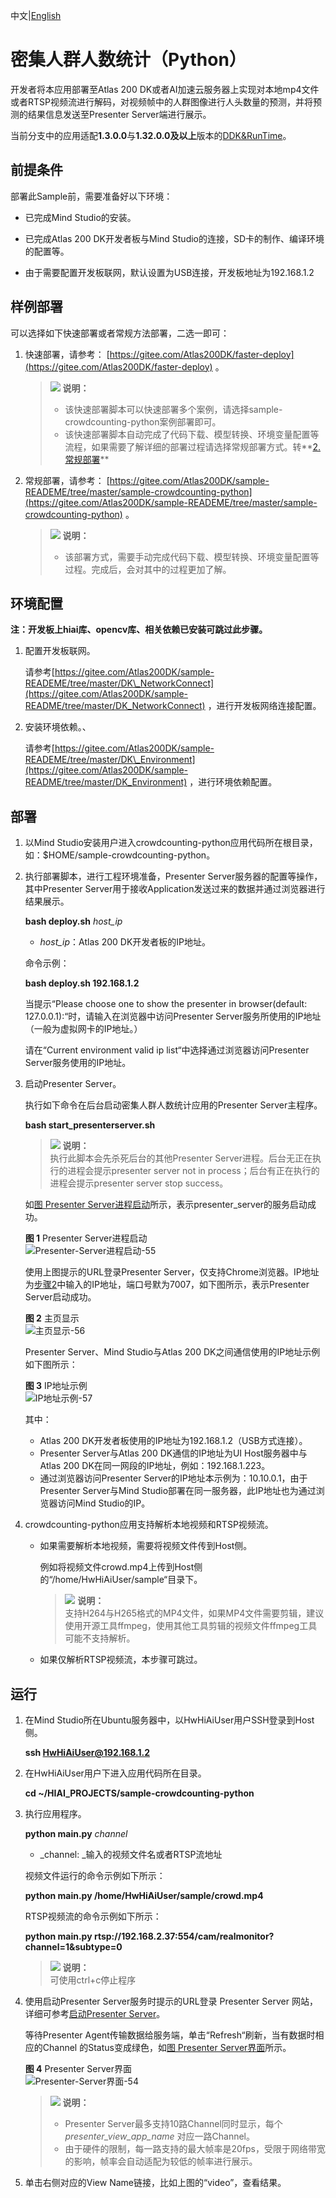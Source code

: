中文|[English](Readme_EN.md)

# 密集人群人数统计（Python）<a name="ZH-CN_TOPIC_0228752403"></a>

开发者将本应用部署至Atlas 200 DK或者AI加速云服务器上实现对本地mp4文件或者RTSP视频流进行解码，对视频帧中的人群图像进行人头数量的预测，并将预测的结果信息发送至Presenter Server端进行展示。

当前分支中的应用适配**1.3.0.0**与**1.32.0.0及以上**版本的[DDK&RunTime](https://ascend.huawei.com/resources)。

## 前提条件<a name="zh-cn_topic_0219905762_section137245294533"></a>

部署此Sample前，需要准备好以下环境：

-   已完成Mind Studio的安装。

-   已完成Atlas 200 DK开发者板与Mind Studio的连接，SD卡的制作、编译环境的配置等。
-   由于需要配置开发板联网，默认设置为USB连接，开发板地址为192.168.1.2

## 样例部署<a name="section412811285117"></a>

可以选择如下快速部署或者常规方法部署，二选一即可：

1.  快速部署，请参考：  [https://gitee.com/Atlas200DK/faster-deploy](https://gitee.com/Atlas200DK/faster-deploy)  。

    >![](public_sys-resources/icon-note.gif) **说明：**   
    >-   该快速部署脚本可以快速部署多个案例，请选择sample-crowdcounting-python案例部署即可。  
    >-   该快速部署脚本自动完成了代码下载、模型转换、环境变量配置等流程，如果需要了解详细的部署过程请选择常规部署方式。转**[2. 常规部署](#li3208251440)**  

2.  <a name="li3208251440"></a>常规部署，请参考：  [https://gitee.com/Atlas200DK/sample-READEME/tree/master/sample-crowdcounting-python](https://gitee.com/Atlas200DK/sample-READEME/tree/master/sample-crowdcounting-python)  。

    >![](public_sys-resources/icon-note.gif) **说明：**   
    >-   该部署方式，需要手动完成代码下载、模型转换、环境变量配置等过程。完成后，会对其中的过程更加了解。  


## 环境配置<a name="section681934411710"></a>

**注：开发板上hiai库、opencv库、相关依赖已安装可跳过此步骤。**

1.  配置开发板联网。

    请参考[https://gitee.com/Atlas200DK/sample-READEME/tree/master/DK\_NetworkConnect](https://gitee.com/Atlas200DK/sample-README/tree/master/DK_NetworkConnect)  ，进行开发板网络连接配置。

2.  安装环境依赖。、

    请参考[https://gitee.com/Atlas200DK/sample-READEME/tree/master/DK\_Environment](https://gitee.com/Atlas200DK/sample-README/tree/master/DK_Environment)  ，进行环境依赖配置。


## 部署<a name="zh-cn_topic_0219905762_section1872516528910"></a>

1.  以Mind Studio安装用户进入crowdcounting-python应用代码所在根目录，如：$HOME/sample-crowdcounting-python。
2.  <a name="zh-cn_topic_0228757087_li9634105881418"></a>执行部署脚本，进行工程环境准备，Presenter Server服务器的配置等操作，其中Presenter Server用于接收Application发送过来的数据并通过浏览器进行结果展示。

    **bash deploy.sh** _host\_ip_

    -   _host\_ip_：Atlas 200 DK开发者板的IP地址。

    命令示例：

    **bash deploy.sh 192.168.1.2**

    当提示“Please choose one to show the presenter in browser\(default: 127.0.0.1\):“时，请输入在浏览器中访问Presenter Server服务所使用的IP地址（一般为虚拟网卡的IP地址。）

    请在“Current environment valid ip list“中选择通过浏览器访问Presenter Server服务使用的IP地址。

3.  启动Presenter Server。

    执行如下命令在后台启动密集人群人数统计应用的Presenter Server主程序。

    **bash start\_presenterserver.sh**

    >![](public_sys-resources/icon-note.gif) **说明：**   
    >执行此脚本会先杀死后台的其他Presenter Server进程。后台无正在执行的进程会提示presenter server not in process；后台有正在执行的进程会提示presenter server stop success。  

    如[图 Presenter Server进程启动](#zh-cn_topic_0228757087_fig69531305324)所示，表示presenter\_server的服务启动成功。

    **图 1**  Presenter Server进程启动<a name="zh-cn_topic_0228757087_fig69531305324"></a>  
    ![](figures/Presenter-Server进程启动-55.png "Presenter-Server进程启动-55")

    使用上图提示的URL登录Presenter Server，仅支持Chrome浏览器。IP地址为[步骤2](#zh-cn_topic_0228757087_li9634105881418)中输入的IP地址，端口号默为7007，如下图所示，表示Presenter Server启动成功。

    **图 2**  主页显示<a name="zh-cn_topic_0228757087_fig64391558352"></a>  
    ![](figures/主页显示-56.png "主页显示-56")

    Presenter Server、Mind Studio与Atlas 200 DK之间通信使用的IP地址示例如下图所示：

    **图 3**  IP地址示例<a name="zh-cn_topic_0228757087_fig1881532172010"></a>  
    ![](figures/IP地址示例-57.png "IP地址示例-57")

    其中：

    -   Atlas 200 DK开发者板使用的IP地址为192.168.1.2（USB方式连接）。
    -   Presenter Server与Atlas 200 DK通信的IP地址为UI Host服务器中与Atlas 200 DK在同一网段的IP地址，例如：192.168.1.223。
    -   通过浏览器访问Presenter Server的IP地址本示例为：10.10.0.1，由于Presenter Server与Mind Studio部署在同一服务器，此IP地址也为通过浏览器访问Mind Studio的IP。

4.  crowdcounting-python应用支持解析本地视频和RTSP视频流。
    -   如果需要解析本地视频，需要将视频文件传到Host侧。

        例如将视频文件crowd.mp4上传到Host侧的“/home/HwHiAiUser/sample“目录下。

        >![](public_sys-resources/icon-note.gif) **说明：**   
        >支持H264与H265格式的MP4文件，如果MP4文件需要剪辑，建议使用开源工具ffmpeg，使用其他工具剪辑的视频文件ffmpeg工具可能不支持解析。  

    -   如果仅解析RTSP视频流，本步骤可跳过。


## 运行<a name="zh-cn_topic_0219905762_section6245151616426"></a>

1.  在Mind Studio所在Ubuntu服务器中，以HwHiAiUser用户SSH登录到Host侧。

    **ssh HwHiAiUser@192.168.1.2**

2.  在HwHiAiUser用户下进入应用代码所在目录。

    **cd \~/HIAI\_PROJECTS/sample-crowdcounting-python**

3.  执行应用程序。

    **python main.py** _channel_

    -   _channel: _输入的视频文件名或者RTSP流地址

    视频文件运行的命令示例如下所示：

    **python main.py /home/HwHiAiUser/sample/crowd.mp4**

    RTSP视频流的命令示例如下所示：

    **python main.py rtsp://192.168.2.37:554/cam/realmonitor?channel=1&subtype=0**

    >![](public_sys-resources/icon-note.gif) **说明：**   
    >可使用ctrl+c停止程序  

4.  使用启动Presenter Server服务时提示的URL登录 Presenter Server 网站，详细可参考[启动Presenter Server](zh-cn_topic_0228757087.md#li156931456596)。

    等待Presenter Agent传输数据给服务端，单击“Refresh“刷新，当有数据时相应的Channel 的Status变成绿色，如[图 Presenter Server界面](#zh-cn_topic_0228757087_fig113691556202312)所示。

    **图 4**  Presenter Server界面<a name="zh-cn_topic_0228757087_fig113691556202312"></a>  
    ![](figures/Presenter-Server界面-54.png "Presenter-Server界面-54")

    >![](public_sys-resources/icon-note.gif) **说明：**   
    >-   Presenter Server最多支持10路Channel同时显示，每个  _presenter\_view\_app\_name_  对应一路Channel。  
    >-   由于硬件的限制，每一路支持的最大帧率是20fps，受限于网络带宽的影响，帧率会自动适配为较低的帧率进行展示。  

5.  单击右侧对应的View Name链接，比如上图的“video”，查看结果。

